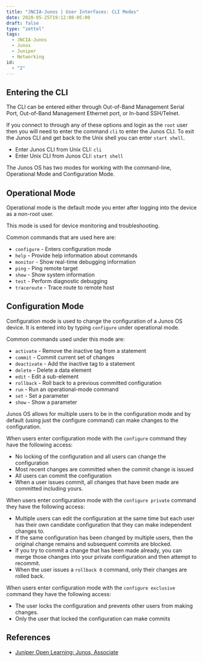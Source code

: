 ```yaml
---
title: "JNCIA-Junos | User Interfaces: CLI Modes"
date: 2020-05-25T19:12:08-05:00
draft: false
type: "zettel"
tags:
  - JNCIA-Junos
  - Junos
  - Juniper
  - Networking
id:
  - "2"
---
```

## Entering the CLI
The CLI can be entered either through Out-of-Band Management Serial Port, Out-of-Band Management Ethernet port, or In-band SSH/Telnet. 

If you connect to through any of these options and login as the `root` user then you will need to enter the command `cli` to enter the Junos CLI. To exit the Junos CLI and get back to the Unix shell you can enter `start shell`.

  * Enter Junos CLI from Unix CLI: `cli`
  * Enter Unix CLI from Junos CLI: `start shell`

The Junos OS has two modes for working with the command-line, Operational Mode and Configuration Mode.

## Operational Mode
Operational mode is the default mode you enter after logging into the device as a non-root user. 

This mode is used for device monitoring and troubleshooting. 

Common commands that are used here are:

  * `configure` - Enters configuration mode
  * `help` - Provide help information about commands
  * `monitor` - Show real-time debugging information
  * `ping` - Ping remote target
  * `show` - Show system information
  * `test` - Perform diagnostic debugging
  * `traceroute` - Trace route to remote host

## Configuration Mode
Configuration mode is used to change the configuration of a Junos OS device. It is entered into by typing `configure` under operational mode.

Common commands used under this mode are:

  * `activate` - Remove the inactive tag from a statement
  * `commit` - Commit current set of changes
  * `deactivate` - Add the inactive tag to a statement
  * `delete` - Delete a data element
  * `edit` - Edit a sub-element
  * `rollback` - Roll back to a previous committed configuration
  * `run` - Run an operational-mode command
  * `set` - Set a parameter
  * `show` - Show a parameter

Junos OS allows for multiple users to be in the configuration mode and by default (using just the configure command) can make changes to the configuration.

When users enter configuration mode with the `configure` command they have the following access:

  * No locking of the configuration and all users can change the configuration
  * Most recent changes are committed when the commit change is issued
  * All users can commit the configuration
  * When a user issues commit, all changes that have been made are committed including yours.

When users enter configuration mode with the `configure private` command they have the following access:

  * Multiple users can edit the configuration at the same time but each user has their own candidate configuration that they can make independent changes to.
  * If the same configuration has been changed by multiple users, then the original change remains and subsequent commits are blocked.
  * If you try to commit a change that has been made already, you can merge those changes into your private configuration and then attempt to recommit.
  * When the user issues a `rollback 0` command, only their changes are rolled back.

When users enter configuration mode with the `configure exclusive` command they have the following access:

  * The user locks the configuration and prevents other users from making changes.
  * Only the user that locked the configuration can make commits

## References
  * [Juniper Open Learning: Junos, Associate](https://cloud.contentraven.com/junosgenius/learningpath-detail/1004/3/0/1)